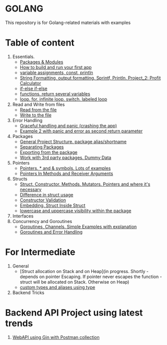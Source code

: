 # GOLANG
This repository is for Golang-related materials with examples 

# Table of content
1. Essentials.
   - [Packages & Modules](https://github.com/Glareone/Golang-Full-Course/blob/main/Essentials.Packages.md)
   - [How to build and run your first app](/build-and-run.md)
   - [variable assignments, const, println](/essentials.investment-calculator/investment_calculator.go)
   - [String Formatting, output formatting. Sprintf, Println. Project_2: Profit Calculator](https://github.com/Glareone/Golang-Full-Course/blob/main/essentials.profit-calculator/main.go)
   - [if-else if-else](https://github.com/Glareone/Golang-Full-Course/blob/main/essentials.control-structure/main.go)
   - [functions. return several variables](https://github.com/Glareone/Golang-Full-Course/blob/main/essentials.investment-calculator/common/revenue_calculator.go)
   - [loop. for. infinite loop. switch. labeled loop](https://github.com/Glareone/Golang-Full-Course/blob/main/essentials.control-structure/user-choice.go)
2. Read and Write from files
   - [Read from the file](https://github.com/Glareone/Golang-Full-Course/blob/main/essentials.control-structure/working-with-files/read-from-file.go)
   - [Write to the file](https://github.com/Glareone/Golang-Full-Course/blob/main/essentials.control-structure/working-with-files/writing-to-file.go)
3. Error Handling
   - [Graceful handling and panic (crashing the app)](https://github.com/Glareone/Golang-Full-Course/blob/main/essentials.control-structure/working-with-files/read-from-file.go)
   - [Example 2 with panic and error as second return parameter](https://github.com/Glareone/Golang-Full-Course/blob/main/essentials.profit-calculator/main.go)
4. Packages
   - [General Project Structure. package alias/shortname](https://github.com/Glareone/Golang-Full-Course/blob/main/essentials.control-structure/main.go)
   - [Separating Packages](https://github.com/Glareone/Golang-Full-Course/blob/main/essentials.investment-calculator/common/input_handler.go)
   - [Exporting from the package](https://github.com/Glareone/Golang-Full-Course/blob/main/essentials.control-structure/working-with-files/read-from-file.go)
   - [Work with 3rd party packages. Dummy Data](https://github.com/Glareone/Golang-Full-Course/blob/main/3rdpartypackages/main.go)
5. Pointers
   - [Pointers. * and & symbols. Lots of examples](https://github.com/Glareone/Golang-Full-Course/blob/main/pointers/pointers.go)
   - [Pointers In Methods and Receiver Arguments](https://github.com/Glareone/Golang-Full-Course/blob/main/structs-and-custom-types/user.go)
6. Structs
   - [Struct. Constructor. Methods. Mutators. Pointers and where it's necessary](https://github.com/Glareone/Golang-Full-Course/blob/main/structs-and-custom-types/user.go)
   - [Difference in struct usage](https://github.com/Glareone/Golang-Full-Course/blob/main/structs-and-custom-types/structs.go)
   - [Constructor Validation](https://github.com/Glareone/Golang-Full-Course/blob/main/structs-and-custom-types/user/user.go)
   - [Embedding. Struct Inside Struct](https://github.com/Glareone/Golang-Full-Course/blob/main/structs-and-custom-types/user/admin.go)
   - [lowercase and uppercase visibility within the package](https://github.com/Glareone/Golang-Full-Course/blob/main/structs-and-custom-types/user/admin.go)
7. Interfaces
8. Concurrency and Goroutines
   - [Goroutines, Channels. Simple Examples with explanation](https://github.com/Glareone/Golang-Full-Course/blob/main/concurrency/main.go)
   - [Goroutines and Error Handling](https://github.com/Glareone/Golang-Full-Course/blob/main/goroutines-with-errors/main.go)  
   
# For Intermediate
1. General
   - [Struct allocation on Stack and on Heap](in progress. Shortly - depends on pointer Escaping. If pointer never escapes the function - struct will be allocated on Stack. Otherwise on Heap)  
   - [custom types and aliases using type](https://github.com/Glareone/Golang-Full-Course/blob/main/structs-and-custom-types/user/custom_type.go)
2. Backend Tricks

# Backend API Project using latest trends
1. [WebAPI using Gin with Postman collection](https://github.com/Glareone/Golang-Full-Course/tree/main/web-api)
